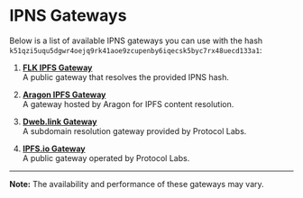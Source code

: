# IPNS Gateways

Below is a list of available IPNS gateways you can use with the hash `k51qzi5uqu5dgwr4oejq9rk41aoe9zcupenby6iqecsk5byc7rx48uecd133a1`:

1. **[FLK IPFS Gateway](https://k51qzi5uqu5dgwr4oejq9rk41aoe9zcupenby6iqecsk5byc7rx48uecd133a1.ipns.flk-ipfs.xyz/)**  
   A public gateway that resolves the provided IPNS hash.

2. **[Aragon IPFS Gateway](https://ipfs.eth.aragon.network/ipfs/bafybeih2ebj55ki3wvasj5i3rhwgjn6e72f6vxsrlrjfqvzezot2eoeqz4/)**  
   A gateway hosted by Aragon for IPFS content resolution.

3. **[Dweb.link Gateway](https://dweb.link/ipns/k51qzi5uqu5dgwr4oejq9rk41aoe9zcupenby6iqecsk5byc7rx48uecd133a1)**  
   A subdomain resolution gateway provided by Protocol Labs.

4. **[IPFS.io Gateway](https://ipfs.io/ipns/k51qzi5uqu5dgwr4oejq9rk41aoe9zcupenby6iqecsk5byc7rx48uecd133a1)**  
   A public gateway operated by Protocol Labs.

---

**Note:** The availability and performance of these gateways may vary.
